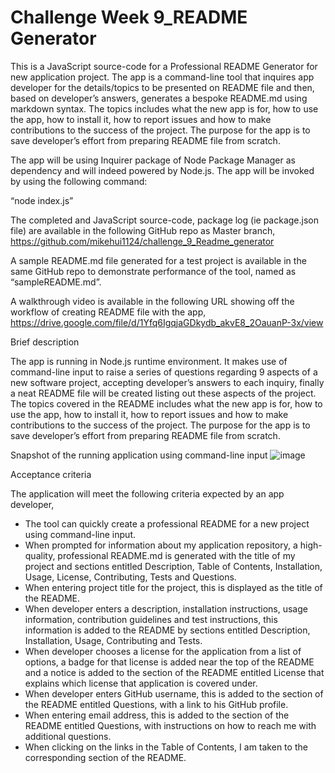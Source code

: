 # Challenge Week 9_README Generator

This is a JavaScript source-code for a Professional README Generator for new application project. The app is a command-line tool that inquires app developer for the details/topics to be presented on README file and then, based on developer’s answers, generates a bespoke README.md using markdown syntax. The topics includes what the new app is for, how to use the app, how to install it, how to report issues and how to make contributions to the success of the project. The purpose for the app is to save developer’s effort from preparing README file from scratch.

The app will be using Inquirer package of Node Package Manager as dependency and will indeed powered by Node.js. The app will be invoked by using the following command:

“node index.js”

The completed and JavaScript source-code, package log (ie package.json file) are available in the following GitHub repo as Master branch,
https://github.com/mikehui1124/challenge_9_Readme_generator

A sample README.md file generated for a test project is available in the same GitHub repo to demonstrate performance of the tool, named as “sampleREADME.md”.


A walkthrough video is available in the following URL showing off the workflow of creating README file with the app, 
https://drive.google.com/file/d/1Yfq6IgqjaGDkydb_akvE8_2OauanP-3x/view



Brief description

The app is running in Node.js runtime environment. It makes use of command-line input to raise a series of questions regarding 9 aspects of a new software project, accepting developer’s answers to each inquiry, finally a neat README file will be created listing out these aspects of the project. 
The topics covered in the README includes what the new app is for, how to use the app, how to install it, how to report issues and how to make contributions to the success of the project. 
The purpose for the app is to save developer’s effort from preparing README file from scratch.

Snapshot of the running application using command-line input
![image](https://user-images.githubusercontent.com/105307687/187948772-e5431a9b-881d-42eb-bc36-2a73ff0b4525.png)


Acceptance criteria

The application will meet the following criteria expected by an app developer,

-	The tool can quickly create a professional README for a new project using command-line input.
-	When prompted for information about my application repository, a high-quality, professional README.md is generated with the title of my project and sections entitled Description, Table of Contents, Installation, Usage, License, Contributing, Tests and Questions.
-	When entering project title for the project, this is displayed as the title of the README.
-	When developer enters a description, installation instructions, usage information, contribution guidelines and test instructions, this information is added to the README by sections entitled Description, Installation, Usage, Contributing and Tests.
-	When developer chooses a license for the application from a list of options, a badge for that license is added near the top of the README and a notice is added to the section of the README entitled License that explains which license that application is covered under.
-	When developer enters GitHub username, this is added to the section of the README entitled Questions, with a link to his GitHub profile.
-	When entering email address, this is added to the section of the README entitled Questions, with instructions on how to reach me with additional questions.
-	When clicking on the links in the Table of Contents, I am taken to the corresponding section of the README.




